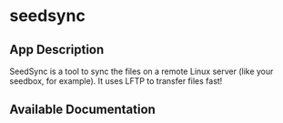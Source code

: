 # seedsync

## App Description

SeedSync is a tool to sync the files on a remote Linux server (like your seedbox, for example). It uses LFTP to transfer files fast!

## Available Documentation

